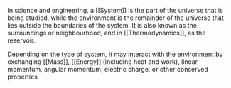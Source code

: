 In science and engineering, a [[System]] is the part of the universe that is being studied, while the environment is the remainder of the universe that lies outside the boundaries of the system. It is also known as the surroundings or neighbourhood, and in [[Thermodynamics]], as the reservoir.

Depending on the type of system, it may interact with the environment by exchanging [[Mass]], [[Energy]] (including heat and work), linear momentum, angular momentum, electric charge, or other conserved properties